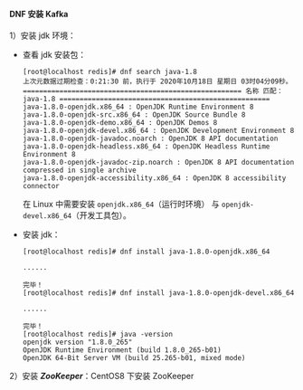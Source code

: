 #### DNF 安装 Kafka

1）安装 jdk 环境：

- 查看 jdk 安装包：

  ~~~shell
  [root@localhost redis]# dnf search java-1.8
  上次元数据过期检查：0:21:30 前，执行于 2020年10月18日 星期日 03时04分09秒。
  ====================================================== 名称 匹配：java-1.8 ====================================================
  java-1.8.0-openjdk.x86_64 : OpenJDK Runtime Environment 8
  java-1.8.0-openjdk-src.x86_64 : OpenJDK Source Bundle 8
  java-1.8.0-openjdk-demo.x86_64 : OpenJDK Demos 8
  java-1.8.0-openjdk-devel.x86_64 : OpenJDK Development Environment 8
  java-1.8.0-openjdk-javadoc.noarch : OpenJDK 8 API documentation
  java-1.8.0-openjdk-headless.x86_64 : OpenJDK Headless Runtime Environment 8
  java-1.8.0-openjdk-javadoc-zip.noarch : OpenJDK 8 API documentation compressed in single archive
  java-1.8.0-openjdk-accessibility.x86_64 : OpenJDK 8 accessibility connector
  ~~~

  在 Linux 中需要安装 `openjdk.x86_64`（运行时环境） 与 `openjdk-devel.x86_64`（开发工具包）。

- 安装 jdk：

  ~~~shell
  [root@localhost redis]# dnf install java-1.8.0-openjdk.x86_64
  
  ......
  
  完毕！
  [root@localhost redis]# dnf install java-1.8.0-openjdk-devel.x86_64
  
  ......
  
  完毕！
  [root@localhost redis]# java -version
  openjdk version "1.8.0_265"
  OpenJDK Runtime Environment (build 1.8.0_265-b01)
  OpenJDK 64-Bit Server VM (build 25.265-b01, mixed mode)
  ~~~



2）安装 ***ZooKeeper***：CentOS8 下安装 ZooKeeper

